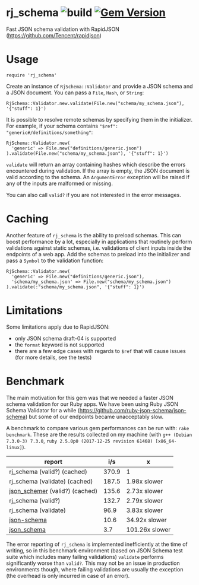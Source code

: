 # rj_schema ![build](https://travis-ci.org/foxtacles/rj_schema.svg?branch=master) [![Gem Version](https://badge.fury.io/rb/rj_schema.svg)](https://badge.fury.io/rb/rj_schema)
Fast JSON schema validation with RapidJSON (https://github.com/Tencent/rapidjson)
# Usage
```
require 'rj_schema'
```
Create an instance of `RjSchema::Validator` and provide a JSON schema and a JSON document. You can pass a `File`, `Hash`, or `String`:
```
RjSchema::Validator.new.validate(File.new("schema/my_schema.json"), '{"stuff": 1}')
```
It is possible to resolve remote schemas by specifying them in the initializer. For example, if your schema contains `"$ref": "generic#/definitions/something"`:
```
RjSchema::Validator.new(
  'generic' => File.new("definitions/generic.json")
).validate(File.new("schema/my_schema.json"), '{"stuff": 1}')
```
`validate` will return an array containing hashes which describe the errors encountered during validation. If the array is empty, the JSON document is valid according to the schema.
An `ArgumentError` exception will be raised if any of the inputs are malformed or missing.

You can also call `valid?` if you are not interested in the error messages.
# Caching
Another feature of `rj_schema` is the ability to preload schemas. This can boost performance by a lot, especially in applications that routinely perform validations against static schemas, i.e. validations of client inputs inside the endpoints of a web app. Add the schemas to preload into the initializer and pass a `Symbol` to the validation function:
```
RjSchema::Validator.new(
  'generic' => File.new("definitions/generic.json"),
  'schema/my_schema.json' => File.new("schema/my_schema.json")
).validate(:"schema/my_schema.json", '{"stuff": 1}')
```
# Limitations

Some limitations apply due to RapidJSON:

- only JSON schema draft-04 is supported
- the `format` keyword is not supported
- there are a few edge cases with regards to `$ref` that will cause issues (for more details, see the tests)
# Benchmark
The main motivation for this gem was that we needed a faster JSON schema validation for our Ruby apps. We have been using Ruby JSON Schema Validator for a while (https://github.com/ruby-json-schema/json-schema) but some of our endpoints became unacceptably slow.

A benchmark to compare various gem performances can be run with: `rake benchmark`. These are the results collected on my machine (with `g++ (Debian 7.3.0-3) 7.3.0`, `ruby 2.5.0p0 (2017-12-25 revision 61468) [x86_64-linux]`).

report | i/s | x
--- | --- | ---
rj_schema (valid?) (cached) | 370.9 | 1
rj_schema (validate) (cached) | 187.5 | 1.98x slower
[json_schemer](https://github.com/davishmcclurg/json_schemer) (valid?) (cached) | 135.6 | 2.73x slower
rj_schema (valid?) | 132.7 | 2.79x slower
rj_schema (validate) | 96.9 | 3.83x slower
[json-schema](https://github.com/ruby-json-schema/json-schema) | 10.6 | 34.92x slower
[json_schema](https://github.com/brandur/json_schema) | 3.7 | 101.26x slower

The error reporting of `rj_schema` is implemented inefficiently at the time of writing, so in this benchmark environment (based on JSON Schema test suite which includes many failing validations) `validate` performs significantly worse than `valid?`. This may not be an issue in production environments though, where failing validations are usually the exception (the overhead is only incurred in case of an error).
